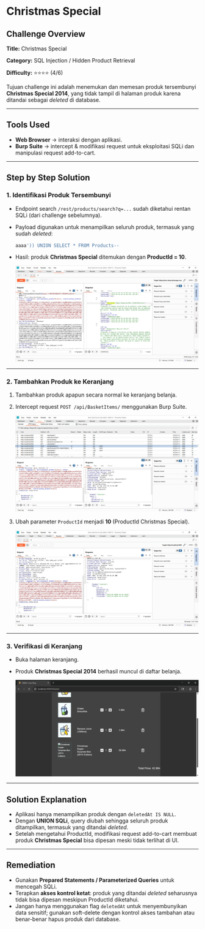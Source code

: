 # Christmas Special

## Challenge Overview

**Title:** Christmas Special

**Category:** SQL Injection / Hidden Product Retrieval

**Difficulty:** ⭐⭐⭐⭐ (4/6)

Tujuan challenge ini adalah menemukan dan memesan produk tersembunyi **Christmas Special 2014**, yang tidak tampil di halaman produk karena ditandai sebagai *deleted* di database.

---

## Tools Used

* **Web Browser** → interaksi dengan aplikasi.
* **Burp Suite** → intercept & modifikasi request untuk eksploitasi SQLi dan manipulasi request add-to-cart.

---

## Step by Step Solution

### 1. Identifikasi Produk Tersembunyi

* Endpoint search `/rest/products/search?q=...` sudah diketahui rentan SQLi (dari challenge sebelumnya).
* Payload digunakan untuk menampilkan seluruh produk, termasuk yang sudah *deleted*:

  ```sql
  aaaa')) UNION SELECT * FROM Products--
  ```
* Hasil: produk **Christmas Special** ditemukan dengan **ProductId = 10**.

    ![alt text](assets/christmas1.jpg)

---

### 2. Tambahkan Produk ke Keranjang

1. Tambahkan produk apapun secara normal ke keranjang belanja.
2. Intercept request `POST /api/BasketItems/` menggunakan Burp Suite.

    ![alt text](assets/christmas2.jpg)
3. Ubah parameter `ProductId` menjadi **10** (ProductId Christmas Special).

    ![alt text](assets/christmas3.jpg)

---

### 3. Verifikasi di Keranjang

* Buka halaman keranjang.
* Produk **Christmas Special 2014** berhasil muncul di daftar belanja.

    ![alt text](assets/christmas4.jpg)

---

## Solution Explanation

* Aplikasi hanya menampilkan produk dengan `deletedAt IS NULL`.
* Dengan **UNION SQLi**, query diubah sehingga seluruh produk ditampilkan, termasuk yang ditandai *deleted*.
* Setelah mengetahui ProductId, modifikasi request add-to-cart membuat produk **Christmas Special** bisa dipesan meski tidak terlihat di UI.

---

## Remediation

* Gunakan **Prepared Statements / Parameterized Queries** untuk mencegah SQLi.
* Terapkan **akses kontrol ketat**: produk yang ditandai *deleted* seharusnya tidak bisa dipesan meskipun ProductId diketahui.
* Jangan hanya menggunakan flag `deletedAt` untuk menyembunyikan data sensitif; gunakan soft-delete dengan kontrol akses tambahan atau benar-benar hapus produk dari database.